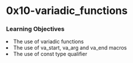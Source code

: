 <h1>0x10-variadic_functions</h1>
<h3>Learning Objectives</h3>
<li>The use of variadic functions</li>
<li>The use of va_start, va_arg and va_end macros</li>
<li>The use of const type qualifier</li>

